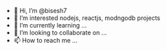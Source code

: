 - 👋 Hi, I’m @bisesh7
- 👀 I’m interested nodejs, reactjs, modngodb projects
- 🌱 I’m currently learning ...
- 💞️ I’m looking to collaborate on ...
- 📫 How to reach me ...

<!---
Experienced software developer adept in bringing forth expertise in design, installation, testing and maintenance of software systems, equipped with a diverse and promising skill-set. Proficient in various platforms languages and embedded systems. Experienced with the latest cutting edge development tools and procedures. Able to efficiently self-manage during independent projects, as well as collaborate as part of production team.
--->
